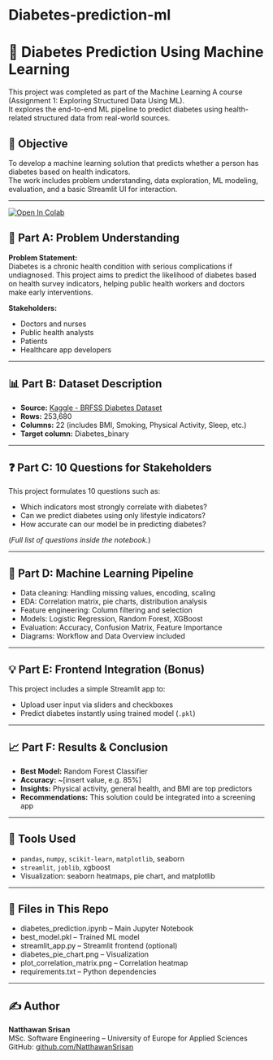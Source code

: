 # Diabetes-prediction-ml
# 🧠 Diabetes Prediction Using Machine Learning

This project was completed as part of the Machine Learning A course (Assignment 1: Exploring Structured Data Using ML).  
It explores the end-to-end ML pipeline to predict diabetes using health-related structured data from real-world sources.

## 📌 Objective

To develop a machine learning solution that predicts whether a person has diabetes based on health indicators.  
The work includes problem understanding, data exploration, ML modeling, evaluation, and a basic Streamlit UI for interaction.

---
[![Open In Colab](https://colab.research.google.com/assets/colab-badge.svg)](https://colab.research.google.com/github/NatthawanSrisan/Diabetes-prediction-ml/blob/main/diabetes_predictionSrisanNatthawan.ipynb)

## 🧩 Part A: Problem Understanding

**Problem Statement:**  
Diabetes is a chronic health condition with serious complications if undiagnosed. This project aims to predict the likelihood of diabetes based on health survey indicators, helping public health workers and doctors make early interventions.

**Stakeholders:**  
- Doctors and nurses  
- Public health analysts  
- Patients  
- Healthcare app developers

---

## 📊 Part B: Dataset Description

- **Source:** [Kaggle - BRFSS Diabetes Dataset](https://www.kaggle.com/datasets/alexteboul/diabetes-health-indicators-dataset)
- **Rows:** 253,680  
- **Columns:** 22 (includes BMI, Smoking, Physical Activity, Sleep, etc.)
- **Target column:** Diabetes_binary

---

## ❓ Part C: 10 Questions for Stakeholders

This project formulates 10 questions such as:
- Which indicators most strongly correlate with diabetes?
- Can we predict diabetes using only lifestyle indicators?
- How accurate can our model be in predicting diabetes?

(*Full list of questions inside the notebook.*)

---

## 🔁 Part D: Machine Learning Pipeline

- Data cleaning: Handling missing values, encoding, scaling
- EDA: Correlation matrix, pie charts, distribution analysis
- Feature engineering: Column filtering and selection
- Models: Logistic Regression, Random Forest, XGBoost
- Evaluation: Accuracy, Confusion Matrix, Feature Importance
- Diagrams: Workflow and Data Overview included

---

## 💡 Part E: Frontend Integration (Bonus)

This project includes a simple Streamlit app to:
- Upload user input via sliders and checkboxes
- Predict diabetes instantly using trained model (`.pkl`)

---

## 📈 Part F: Results & Conclusion

- **Best Model:** Random Forest Classifier  
- **Accuracy:** ~[insert value, e.g. 85%]  
- **Insights:** Physical activity, general health, and BMI are top predictors  
- **Recommendations:** This solution could be integrated into a screening app

---

## 🧪 Tools Used

- `pandas`, `numpy`, `scikit-learn`, `matplotlib`, seaborn  
- `streamlit`, `joblib`, xgboost  
- Visualization: seaborn heatmaps, pie chart, and matplotlib

---

## 📁 Files in This Repo

- diabetes_prediction.ipynb – Main Jupyter Notebook
- best_model.pkl – Trained ML model
- streamlit_app.py – Streamlit frontend (optional)
- diabetes_pie_chart.png – Visualization
- plot_correlation_matrix.png – Correlation heatmap
- requirements.txt – Python dependencies

---

## ✍️ Author

**Natthawan Srisan**  
MSc. Software Engineering – University of Europe for Applied Sciences  
GitHub: [github.com/NatthawanSrisan](https://github.com/NatthawanSrisan)
